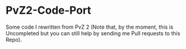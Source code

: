 # PvZ2-Code-Port
Some code I rewritten from PvZ 2 (Note that, by the moment, this is Uncompleted but you can still help by sending me Pull requests to this Repo).
